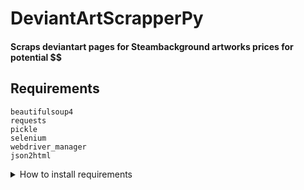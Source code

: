 # DeviantArtScrapperPy
#### Scraps deviantart pages for Steambackground artworks prices for potential $$
## Requirements 

<code>beautifulsoup4</code> <br>
<code>requests </code> <br>
<code>pickle </code> <br>
<code>selenium </code> <br>
<code>webdriver_manager</code></br>
<code>json2html</code></br>


<details>
  <summary>How to install requirements</summary>
  <h2>pip install -r requirements.txt<h2> 
   <h3> if it failes to install follow</h3>
  <strong><code>pip install beautifulsoup4</code></strong><br>
  <strong><code>pip install requests</code></strong><br>
  <strong><code>pip install urllib3</code></strong><br>
  <strong><code>pip install json2html</code></strong><br>
  <strong><code>pip install webdriver-manager</code></strong><br>
</details>
